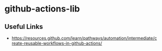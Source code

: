# github-actions-lib

## Useful Links
* https://resources.github.com/learn/pathways/automation/intermediate/create-reusable-workflows-in-github-actions/